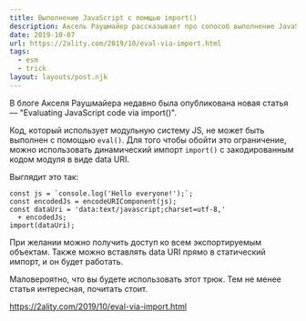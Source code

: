 ```yaml
---
title: Выполнение JavaScript с помщью import()
description: Аксель Раушмайер рассказывает про сопособ выполнение JavaScript с помощью динамических импортов
date: 2019-10-07
url: https://2ality.com/2019/10/eval-via-import.html
tags:
  - esm
  - trick
layout: layouts/post.njk
---
```

В блоге Акселя Раушмайера недавно была опубликована новая статья — "Evaluating JavaScript code via import()".

Код, который использует модульную систему JS, не может быть выполнен с помощью `eval()`. Для того чтобы обойти это ограничение, можно использовать динамический импорт `import()` с закодированным кодом модуля в виде data URI.

Выглядит это так:
```
const js = `console.log('Hello everyone!');`;
const encodedJs = encodeURIComponent(js);
const dataUri = 'data:text/javascript;charset=utf-8,'
  + encodedJs;
import(dataUri);
```

При желании можно получить доступ ко всем экспортируемым объектам. Также можно вставлять data URI прямо в статический импорт, и он будет работать.

Маловероятно, что вы будете использовать этот трюк. Тем не менее статья интересная, почитать стоит.

https://2ality.com/2019/10/eval-via-import.html
